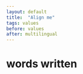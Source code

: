 ```yaml
---
layout: default
title:  "Align me"
tags: values
before: values
after: multilingual
---
```


# words written 

